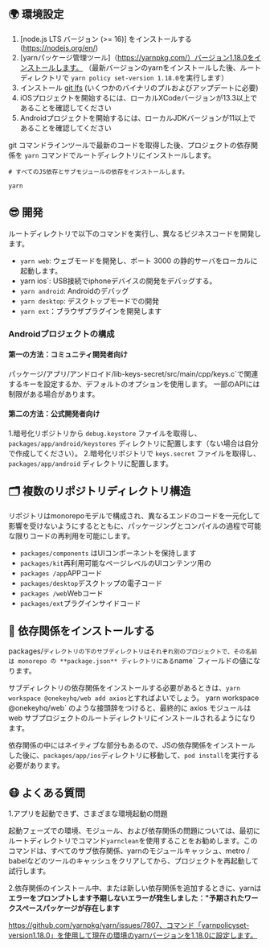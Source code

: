 
## 🌍 環境設定

1. [node.js LTS バージョン (>= 16)] をインストールする(https://nodejs.org/en/)
2. [yarnパッケージ管理ツール]（https://yarnpkg.com/）バージョン1.18.0をインストールします。 （最新バージョンのyarnをインストールした後、ルートディレクトリで `yarn policy set-version 1.18.0`を実行します）
3. インストール [git lfs](https://git-lfs.github.com/) (いくつかのバイナリのプルおよびアップデートに必要)
4. iOSプロジェクトを開始するには、ローカルXCodeバージョンが13.3以上であることを確認してください
5. Androidプロジェクトを開始するには、ローカルJDKバージョンが11以上であることを確認してください

git コマンドラインツールで最新のコードを取得した後、プロジェクトの依存関係を ``yarn`` コマンドでルートディレクトリにインストールします。

```
# すべてのJS依存とサブモジュールの依存をインストールします。

yarn
```

## 😎 開発

ルートディレクトリで以下のコマンドを実行し、異なるビジネスコードを開発します。

- `yarn web`: ウェブモードを開発し、ポート 3000 の静的サーバをローカルに起動します。
- yarn ios`: USB接続でiphoneデバイスの開発をデバッグする。
- `yarn android`: Androidのデバッグ
- `yarn desktop`: デスクトップモードでの開発
- `yarn ext`：ブラウザプラグインを開発します

### Androidプロジェクトの構成

#### 第一の方法：コミュニティ開発者向け

パッケージ/アプリ/アンドロイド/lib-keys-secret/src/main/cpp/keys.c`で関連するキーを設定するか、デフォルトのオプションを使用します。 一部のAPIには制限がある場合があります。

#### 第二の方法：公式開発者向け

1.暗号化リポジトリから `debug.keystore` ファイルを取得し、 `packages/app/android/keystores` ディレクトリに配置します（ない場合は自分で作成してください）。
2.暗号化リポジトリで `keys.secret` ファイルを取得し、`packages/app/android` ディレクトリに配置します。

## 🗂 複数のリポジトリディレクトリ構造

リポジトリはmonorepoモデルで構成され、異なるエンドのコードを一元化して影響を受けないようにするとともに、パッケージングとコンパイルの過程で可能な限りコードの再利用を可能にします。

- `packages/components` はUIコンポーネントを保持します
- `packages/kit`再利用可能なページレベルのUIコンテンツ用の
- `packages /app`APPコード
- `packages/desktop`デスクトップの電子コード
- `packages /web`Webコード
- `packages/ext`プラグインサイドコード

## 🧲 依存関係をインストールする

packages/` ディレクトリの下のサブディレクトリはそれぞれ別のプロジェクトで、その名前は monorepo の **package.json** ディレクトリにある `name` フィールドの値になります。

サブディレクトリの依存関係をインストールする必要があるときは、`yarn workspace @onekeyhq/web add axios`とすればよいでしょう。 yarn workspace @onekeyhq/web` のような接頭辞をつけると、最終的に axios モジュールは web サブプロジェクトのルートディレクトリにインストールされるようになります。

依存関係の中にはネイティブな部分もあるので、JSの依存関係をインストールした後に、`packages/app/ios`ディレクトリに移動して、`pod install`を実行する必要があります。

## 😷 よくある質問

1.アプリを起動できず、さまざまな環境起動の問題

起動フェーズでの環境、モジュール、および依存関係の問題については、最初にルートディレクトリでコマンド`yarnclean`を使用することをお勧めします。このコマンドは、すべてのサブ依存関係、yarnのモジュールキャッシュ、metro / babelなどのツールのキャッシュをクリアしてから、プロジェクトを再起動して試行します。

2.依存関係のインストール中、または新しい依存関係を追加するときに、yarnは**エラーをプロンプトします予期しないエラーが発生しました："予期されたワークスペースパッケージが存在します**

https://github.com/yarnpkg/yarn/issues/7807、コマンド「yarnpolicyset-version1.18.0」を使用して現在の環境のyarnバージョンを1.18.0に設定します。